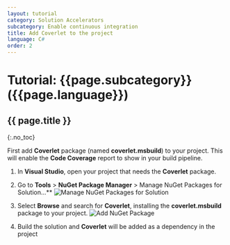 ```yaml
---
layout: tutorial
category: Solution Accelerators
subcategory: Enable continuous integration
title: Add Coverlet to the project
language: C#
order: 2
---
```


# Tutorial: {{page.subcategory}} ({{page.language}})

## {{ page.title }}
{:.no_toc}

First add **Coverlet** package (named **coverlet.msbuild**) to your project. This will enable the **Code Coverage** report to show in your build pipeline.

1. In **Visual Studio**, open your project that needs the **Coverlet** package.

1. Go to **Tools** > **NuGet Package Manager** > Manage NuGet Packages for Solution...**
![Manage NuGet Packages for Solution]({{site.baseurl}}/assets/images/tools.png)

1. Select **Browse** and search for **Coverlet**, installing the **coverlet.msbuild** package to your project.
![Add NuGet Package]({{site.baseurl}}/assets/images/add-nuget.png)

1. Build the solution and **Coverlet** will be added as a dependency in the project
